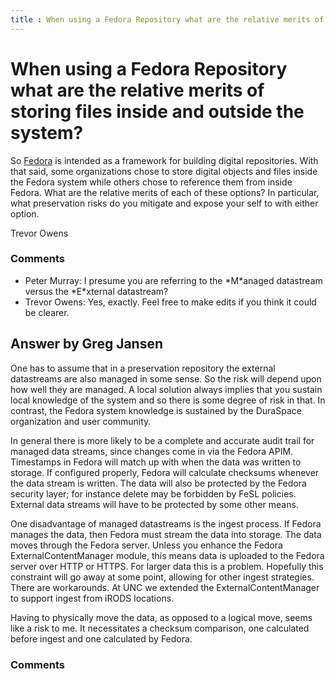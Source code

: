 ```yaml
---
title : When using a Fedora Repository what are the relative merits of storing files inside and outside the system?
---
```

When using a Fedora Repository what are the relative merits of storing files inside and outside the system?
=====================
So [Fedora](http://fedora-commons.org/) is intended as a framework for
building digital repositories. With that said, some organizations chose
to store digital objects and files inside the Fedora system while others
chose to reference them from inside Fedora. What are the relative merits
of each of these options? In particular, what preservation risks do you
mitigate and expose your self to with either option.

Trevor Owens

### Comments ###
* Peter Murray: I presume you are referring to the \*M\*anaged datastream versus the
\*E\*xternal datastream?
* Trevor Owens: Yes, exactly. Feel free to make edits if you think it could be clearer.


Answer by Greg Jansen
----------------
One has to assume that in a preservation repository the external
datastreams are also managed in some sense. So the risk will depend upon
how well they are managed. A local solution always implies that you
sustain local knowledge of the system and so there is some degree of
risk in that. In contrast, the Fedora system knowledge is sustained by
the DuraSpace organization and user community.

In general there is more likely to be a complete and accurate audit
trail for managed data streams, since changes come in via the Fedora
APIM. Timestamps in Fedora will match up with when the data was written
to storage. If configured properly, Fedora will calculate checksums
whenever the data stream is written. The data will also be protected by
the Fedora security layer; for instance delete may be forbidden by FeSL
policies. External data streams will have to be protected by some other
means.

One disadvantage of managed datastreams is the ingest process. If Fedora
manages the data, then Fedora must stream the data into storage. The
data moves through the Fedora server. Unless you enhance the Fedora
ExternalContentManager module, this means data is uploaded to the Fedora
server over HTTP or HTTPS. For larger data this is a problem. Hopefully
this constraint will go away at some point, allowing for other ingest
strategies. There are workarounds. At UNC we extended the
ExternalContentManager to support ingest from iRODS locations.

Having to physically move the data, as opposed to a logical move, seems
like a risk to me. It necessitates a checksum comparison, one calculated
before ingest and one calculated by Fedora.

### Comments ###

